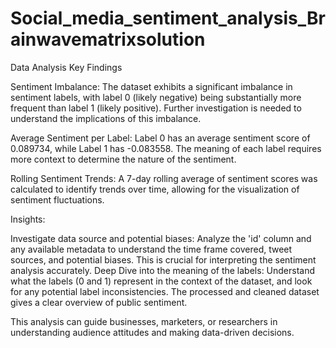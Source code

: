# Social_media_sentiment_analysis_Brainwavematrixsolution

Data Analysis Key Findings

Sentiment Imbalance: The dataset exhibits a significant imbalance in sentiment labels, with label 0 (likely negative) being substantially more frequent than label 1 (likely positive). Further investigation is needed to understand the implications of this imbalance.

Average Sentiment per Label: Label 0 has an average sentiment score of 0.089734, while Label 1 has -0.083558. The meaning of each label requires more context to determine the nature of the sentiment.

Rolling Sentiment Trends: A 7-day rolling average of sentiment scores was calculated to identify trends over time, allowing for the visualization of sentiment fluctuations.

Insights:

Investigate data source and potential biases: Analyze the 'id' column and any available metadata to understand the time frame covered, tweet sources, and potential biases. This is crucial for interpreting the sentiment analysis accurately. Deep Dive into the meaning of the labels: Understand what the labels (0 and 1) represent in the context of the dataset, and look for any potential label inconsistencies. The processed and cleaned dataset gives a clear overview of public sentiment.

This analysis can guide businesses, marketers, or researchers in understanding audience attitudes and making data-driven decisions.
